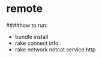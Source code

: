# remote

####how to run:
 - bundle install
 - rake connect info
 - rake network netcat service http
